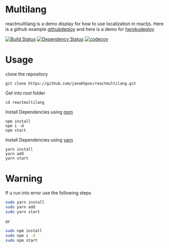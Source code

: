 # Multilang
  reactmultilang is a demo display for how to use localization in reactjs. Here is a github example [githubdeploy](https://janakhpon.github.io/reactmultilang/) and here is a demo for [herokudeploy](https://testmyownshitreact.herokuapp.com/)


[![Build Status](https://secure.travis-ci.org/fent/node-ytdl.svg)](https://github.com/janakhpon/reactmultilang.git)
[![Dependency Status](https://david-dm.org/fent/node-ytdl.svg)](https://github.com/janakhpon/reactmultilang.git)
[![codecov](https://codecov.io/gh/fent/node-ytdl/branch/master/graph/badge.svg)](https://github.com/janakhpon/reactmultilang.git)

# Usage

clone the repository

    git clone https://github.com/janakhpon/reactmultilang.git

Get into root folder

    cd reactmultilang

Install Dependencies using [npm](https://www.npmjs.com/)

    npm install
    npm i -d
    npm start

Install Dependencies using [yarn](https://yarnpkg.com/en/)

    yarn install
    yarn add
    yarn start




# Warning
If u run into error use the following steps

```bash
sudo yarn install
sudo yarn add
sudo yarn start
```
or

```bash
sudo npm install
sudo npm i -d
sudo npm start
```


